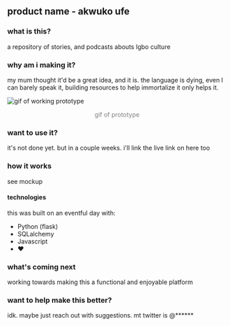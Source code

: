 ## product name - akwuko ufe


### what is this?
a repository of stories, and podcasts abouts Igbo culture

### why am i making it?
my mum thought it'd be a great idea, and it is. the language is dying, even I can barely speak it, building resources to help immortalize it only helps it.

![gif of working prototype](https://media3.giphy.com/media/2vogqNpFQywWC0z0j5/giphy.gif)
<center style=color:grey;>gif of prototype</center>

### want to use it?
it's not done yet. but in a couple weeks. i'll link the live link on here too

### how it works
see mockup

#### technologies
this was built on an eventful day with:

- Python (flask)
- SQLalchemy
- Javascript
- ❤️

### what's coming next
working towards making this a functional and enjoyable platform

### want to help make this better?
idk. maybe just reach out with suggestions. mt twitter is @******

[//]: # (So depending on use case, you may want to keep the documentation short. in that case you may not need to include the last two sections or you can)
